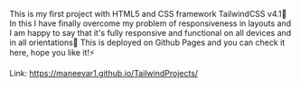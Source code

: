 This is my first project with HTML5 and CSS framework TailwindCSS v4.1🚀
In this I have finally overcome my problem of responsiveness in layouts and I am happy to say that it's fully responsive and functional on all devices and in all orientations🥳
This is deployed on Github Pages and you can check it here, hope you like it!⚡

Link: https://maneevar1.github.io/TailwindProjects/
